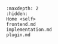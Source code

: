 ```{include} ../README.md
```

```{toctree}
:maxdepth: 2
:hidden:
Home <self>
frontend.md
implementation.md
plugin.md
```
